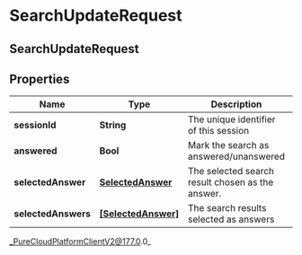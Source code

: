 # SearchUpdateRequest

## SearchUpdateRequest

## Properties

|Name | Type | Description | Notes|
|------------ | ------------- | ------------- | -------------|
| **sessionId** | **String** | The unique identifier of this session | [optional] |
| **answered** | **Bool** | Mark the search as answered/unanswered | |
| **selectedAnswer** | [**SelectedAnswer**](SelectedAnswer) | The selected search result chosen as the answer. | [optional] |
| **selectedAnswers** | [**[SelectedAnswer]**]([SelectedAnswer]) | The search results selected as answers | [optional] |



_PureCloudPlatformClientV2@177.0.0_
